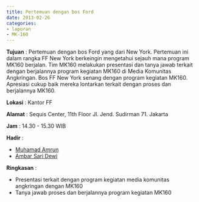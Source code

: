 ```yaml
---
title: Pertemuan dengan bos Ford 
date: 2013-02-26
categories:
- laporan
- MK-160
---
```



**Tujuan** : Pertemuan dengan bos Ford yang dari New York. Pertemuan ini dalam rangka FF New York berkeingin mengetahui sejauh mana program MK160 berjalan. Tim MK160 melakukan presentasi dan tanya jawab terkait dengan berjalannya program kegiatan MK160 di Media Komunitas Angkringan. Bos FF New York senang dengan program kegiatan MK160. Apresiasi cukup baik mereka lontarkan terkait dengan proses dan berjalannya MK160. 

**Lokasi** : Kantor FF 

**Alamat** : Sequis Center, 11th Floor Jl. Jend. Sudirman 71. Jakarta 

**Jam** : 14.30 - 15.30 WIB 

**Hadir** :
* [Muhamad Amrun](http://wiki.ciptamedia.org/wiki/Muhamad_Amrun)
* [Ambar Sari Dewi](http://wiki.ciptamedia.org/wiki/Ambar_Sari_Dewi)

**Ringkasan** :
* Presentasi terkait dengan program kegiatan media komunitas angkringan dengan MK160
* Tanya jawab proses dan berjalannya program kegiatan MK160
